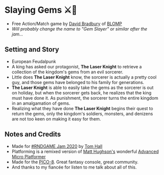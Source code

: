 # Slaying Gems ⚔️💎

- Free Action/Match game by [David Bradbury](https://twitter.com/DavidBradbury) of [BLOMP](https://blomp.studio/)
- *Will probably change the name to "Gem Slayer" or similar after the jam...*

## Setting and Story

- European Feudalpunk
- A king has asked our protagonist, **The Laser Knight** to retrieve a collection of the kingdom's gems from an evil sorcerer.
- Little does **The Laser Knight** know, the sorcerer is actually a pretty cool guy, and those gems have belonged to his family for generations.
- **The Laser Knight** is able to easily take the gems as the sorcerer is out on holiday, but when the sorcerer gets back, he realizes that the king must have done it. As punishment, the sorcerer turns the entire kingdom in an amalgamation of gems.
- Realizing what they have done **The Laser Knight** begins their quest to return the gems, only the kingdom's soldiers, monsters, and denizens are not too keen on making it easy for them.

## Notes and Credits

- Made for [#RNDGAME Jam 2020](https://itch.io/jam/rndgame-jam) by [Tom Hall](https://thattomhall.itch.io/)
- Platforming is a remixed version of [Matt Hughson's](https://www.lexaloffle.com/bbs/?uid=15406) wonderful [Advanced Micro Platformer](https://www.lexaloffle.com/bbs/?tid=28793)
- Made for the [PICO-8](https://www.lexaloffle.com/pico-8.php). Great fantasy console, great community.
- And thanks to my fiancée for listen to me talk about all of this.
